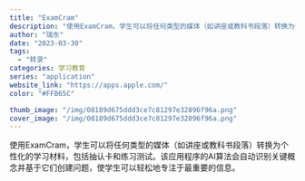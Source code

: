 ```yaml
---
title: "ExamCram"
description: "使用ExamCram，学生可以将任何类型的媒体（如讲座或教科书段落）转换为个性化的学习材料，包括抽认卡和练习测试。该应用"
author: "瑞东"
date: "2023-03-30"
tags:
  - "转录"
categories: 学习教育
series: "application"
website_link: "https://apps.apple.com/"
color: "#FFB65C"

thumb_image: "/img/08189d675ddd3ce7c81297e32896f96a.png"
cover_image: "/img/08189d675ddd3ce7c81297e32896f96a.png"
---
```


使用ExamCram，学生可以将任何类型的媒体（如讲座或教科书段落）转换为个性化的学习材料，包括抽认卡和练习测试。该应用程序的AI算法会自动识别关键概念并基于它们创建问题，使学生可以轻松地专注于最重要的信息。 
